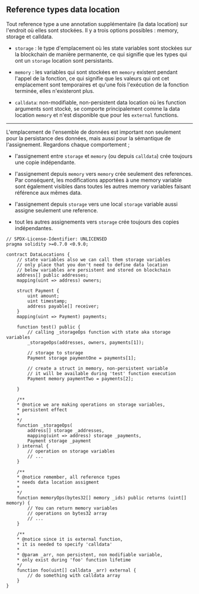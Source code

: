 ## Reference types data location

Tout reference type a une annotation supplémentaire (la data location) sur l'endroit où elles sont stockées. Il y a trois options possibles : memory, storage et calldata.

- `storage` : le type d'emplacement où les state variables sont stockées sur la blockchain de manière permanente, ce qui signifie que les types qui ont un `storage` location sont persistants.

- `memory` : les variables qui sont stockées en `memory` existent pendant l'appel de la fonction, ce qui signifie que les valeurs qui ont cet emplacement sont temporaires et qu'une fois l'exécution de la fonction terminée, elles n'existeront plus.

- `calldata`: non-modifiable, non-persistent data location où les function arguments sont stocké, se comporte principalement comme la data location `memory` et n'est disponible que pour les `external` functions.

---

L'emplacement de l'ensemble de données est important non seulement pour la persistance des données, mais aussi pour la sémantique de l'assignement. Regardons chaque comportement ;

- l'assignement entre `storage` et `memory` (ou depuis `calldata`) crée toujours une copie indépendante.

- l'assignement depuis `memory` vers `memory` crée seulement des references.
  Par conséquent, les modifications apportées à une memory variable sont également visibles dans toutes les autres memory variables faisant référence aux mêmes data.

- l'assignement depuis `storage` vers une local `storage` variable aussi assigne seulement une reference.

- tout les autres assignements vers `storage` crée toujours des copies indépendantes.

```
// SPDX-License-Identifier: UNLICENSED
pragma solidity >=0.7.0 <0.9.0;

contract DataLocations {
    // state variables also we can call them storage variables
    // only place that you don't need to define data location
    // below variables are persistent and stored on blockchain
    address[] public addresses;
    mapping(uint => address) owners;

    struct Payment {
        uint amount;
        uint timestamp;
        address payable[] receiver;
    }
    mapping(uint => Payment) payments;

    function test() public {
        // calling _storageOps function with state aka storage variables
        _storageOps(addresses, owners, payments[1]);

        // storage to storage
        Payment storage paymentOne = payments[1];

        // create a struct in memory, non-persistent variable
        // it will be available during 'test' function execution
        Payment memory paymentTwo = payments[2];

    }

    /**
    * @notice we are making operations on storage variables,
    * persistent effect
    *
    */
    function _storageOps(
        address[] storage _addresses,
        mapping(uint => address) storage _payments,
        Payment storage _payment
    ) internal {
        // operation on storage variables
        // ...
    }

    /**
    * @notice remember, all reference types
    * needs data location assigment
    *
    */
    function memoryOps(bytes32[] memory _ids) public returns (uint[] memory) {
        // You can return memory variables
        // operations on bytes32 array
        // ...
    }

    /**
    * @notice since it is external function,
    * it is needed to specify 'calldata'
    *
    * @param _arr, non persistent, non modifiable variable,
    * only exist during 'foo' function lifetime
    */
    function foo(uint[] calldata _arr) external {
        // do something with calldata array
    }
}
```
